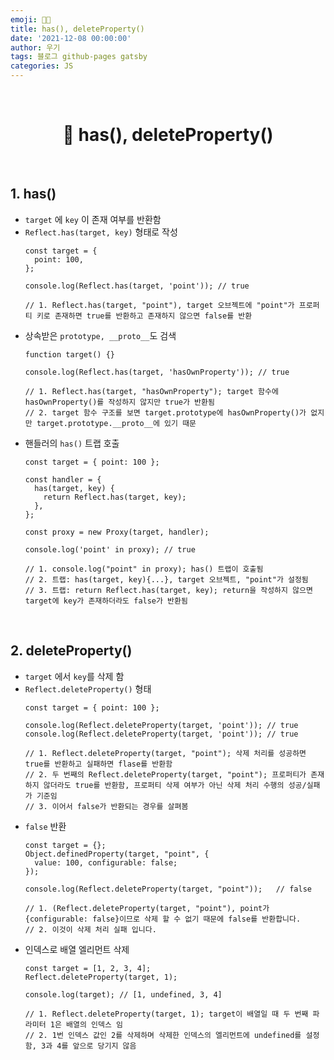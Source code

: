 ```yaml
---
emoji: 👨‍💻
title: has(), deleteProperty()
date: '2021-12-08 00:00:00'
author: 우기
tags: 블로그 github-pages gatsby
categories: JS
---
```


<br>

<h1 align="center">
  👋 has(), deleteProperty()
</h1>

<br>

## 1. has()

- `target` 에 `key` 이 존재 여부를 반환함
- `Reflect.has(target, key)` 형태로 작성
  ```tsx
  const target = {
    point: 100,
  };

  console.log(Reflect.has(target, 'point')); // true

  // 1. Reflect.has(target, "point"), target 오브젝트에 "point"가 프로퍼티 키로 존재하면 true를 반환하고 존재하지 않으면 false를 반환
  ```
- 상속받은 `prototype, __proto__`도 검색
  ```tsx
  function target() {}

  console.log(Reflect.has(target, 'hasOwnProperty')); // true

  // 1. Reflect.has(target, "hasOwnProperty"); target 함수에 hasOwnProperty()를 작성하지 않지만 true가 반환됨
  // 2. target 함수 구조를 보면 target.prototype에 hasOwnProperty()가 없지만 target.prototype.__proto__에 있기 때문
  ```
- 핸들러의 `has()` 트랩 호출
  ```tsx
  const target = { point: 100 };

  const handler = {
    has(target, key) {
      return Reflect.has(target, key);
    },
  };

  const proxy = new Proxy(target, handler);

  console.log('point' in proxy); // true

  // 1. console.log("point" in proxy); has() 트랩이 호출됨
  // 2. 트랩: has(target, key){...}, target 오브젝트, "point"가 설정됨
  // 3. 트랩: return Reflect.has(target, key); return을 작성하지 않으면 target에 key가 존재하더라도 false가 반환됨
  ```

<br>

## 2. deleteProperty()

- `target` 에서 `key`를 삭제 함
- `Reflect.deleteProperty()` 형태
  ```tsx
  const target = { point: 100 };

  console.log(Reflect.deleteProperty(target, 'point')); // true
  console.log(Reflect.deleteProperty(target, 'point')); // true

  // 1. Reflect.deleteProperty(target, "point"); 삭제 처리를 성공하면 true를 반환하고 실패하면 flase를 반환함
  // 2. 두 번째의 Reflect.deleteProperty(target, "point"); 프로퍼티가 존재하지 않더라도 true를 반환함, 프로퍼티 삭제 여부가 아닌 삭제 처리 수행의 성공/실패가 기준임
  // 3. 이어서 false가 반환되는 경우를 살펴봄
  ```
- `false` 반환
  ```tsx
  const target = {};
  Object.definedProperty(target, "point", {
  	value: 100, configurable: false;
  });

  console.log(Reflect.deleteProperty(target, "point"));   // false

  // 1. (Reflect.deleteProperty(target, "point"), point가 {configurable: false}이므로 삭제 할 수 없기 때문에 false를 반환합니다.
  // 2. 이것이 삭제 처리 실패 입니다.
  ```
- 인덱스로 배열 엘리먼트 삭제
  ```tsx
  const target = [1, 2, 3, 4];
  Reflect.deleteProperty(target, 1);

  console.log(target); // [1, undefined, 3, 4]

  // 1. Reflect.deleteProperty(target, 1); target이 배열일 때 두 번째 파라미터 1은 배열의 인덱스 임
  // 2. 1번 인덱스 값인 2를 삭제하며 삭제한 인덱스의 엘리먼트에 undefined를 설정함, 3과 4를 앞으로 당기지 않음
  ```

```toc

```
